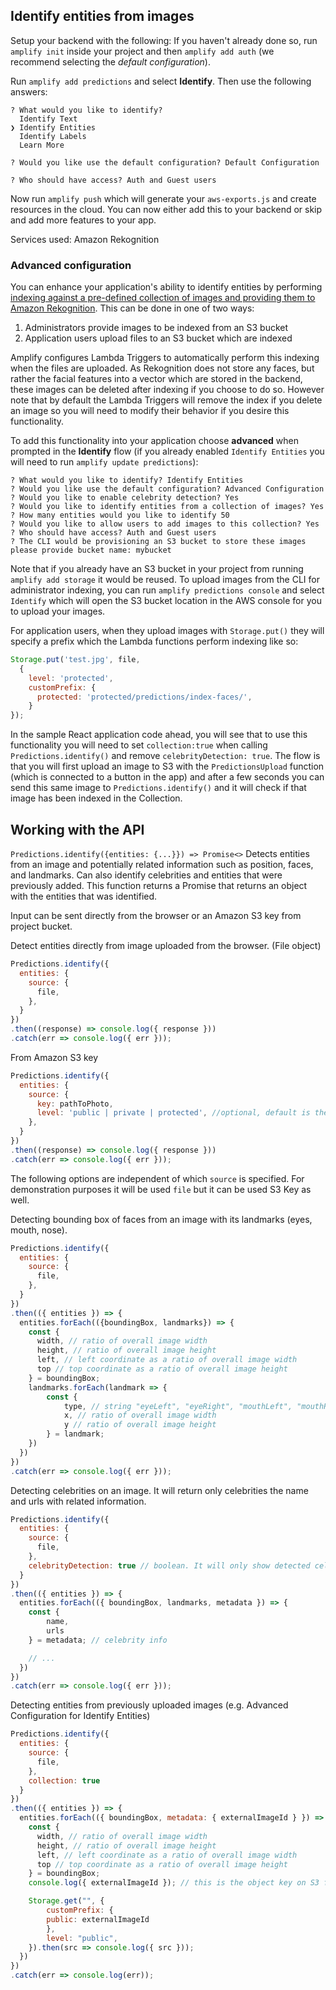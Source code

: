 ## Identify entities from images

Setup your backend with the following: If you haven't already done so, run `amplify init` inside your project and then `amplify add auth` (we recommend selecting the *default configuration*).

Run `amplify add predictions` and select **Identify**. Then use the following answers:

```console
? What would you like to identify? 
  Identify Text 
❯ Identify Entities 
  Identify Labels 
  Learn More 

? Would you like use the default configuration? Default Configuration

? Who should have access? Auth and Guest users
```

Now run `amplify push` which will generate your `aws-exports.js` and create resources in the cloud. You can now either add this to your backend or skip and add more features to your app.

Services used: Amazon Rekognition

### Advanced configuration

You can enhance your application's ability to identify entities by performing [indexing against a pre-defined collection of images and providing them to Amazon Rekognition](https://docs.aws.amazon.com/rekognition/latest/dg/API_IndexFaces.html). This can be done in one of two ways:
1. Administrators provide images to be indexed from an S3 bucket
2. Application users upload files to an S3 bucket which are indexed

Amplify configures Lambda Triggers to automatically perform this indexing when the files are uploaded. As Rekognition does not store any faces, but rather the facial features into a vector which are stored in the backend, these images can be deleted after indexing if you choose to do so. However note that by default the Lambda Triggers will remove the index if you delete an image so you will need to modify their behavior if you desire this functionality.

To add this functionality into your application choose **advanced** when prompted in the **Identify** flow (if you already enabled `Identify Entities` you will need to run `amplify update predictions`):

```console
? What would you like to identify? Identify Entities
? Would you like use the default configuration? Advanced Configuration
? Would you like to enable celebrity detection? Yes
? Would you like to identify entities from a collection of images? Yes
? How many entities would you like to identify 50
? Would you like to allow users to add images to this collection? Yes
? Who should have access? Auth and Guest users
? The CLI would be provisioning an S3 bucket to store these images please provide bucket name: mybucket
```

Note that if you already have an S3 bucket in your project from running `amplify add storage` it would be reused. To upload images from the CLI for administrator indexing, you can run `amplify predictions console` and select `Identify` which will open the S3 bucket location in the AWS console for you to upload your images.

For application users, when they upload images with `Storage.put()` they will specify a prefix which the Lambda functions perform indexing like so:

```javascript
Storage.put('test.jpg', file, 
  {
    level: 'protected',
    customPrefix: {
      protected: 'protected/predictions/index-faces/',
    }
});
```

In the sample React application code ahead, you will see that to use this functionality you will need to set `collection:true` when calling `Predictions.identify()` and remove `celebrityDetection: true`. The flow is that you will first upload an image to S3 with the `PredictionsUpload` function (which is connected to a button in the app) and after a few seconds you can send this same image to `Predictions.identify()` and it will check if that image has been indexed in the Collection.

## Working with the API

`Predictions.identify({entities: {...}}) => Promise<>` Detects entities from an image and potentially related information such as position, faces, and landmarks. Can also identify celebrities and entities that were previously added. This function returns a Promise that returns an object with the entities that was identified.

Input can be sent directly from the browser or an Amazon S3 key from project bucket.

Detect entities directly from image uploaded from the browser. (File object)

```javascript
Predictions.identify({
  entities: {
    source: {
      file,
    },
  }
})
.then((response) => console.log({ response }))
.catch(err => console.log({ err }));
```

From Amazon S3 key
```javascript
Predictions.identify({
  entities: {
    source: {
      key: pathToPhoto,
      level: 'public | private | protected', //optional, default is the configured on Storage category
    },
  }
})
.then((response) => console.log({ response }))
.catch(err => console.log({ err }));
```

The following options are independent of which `source` is specified. For demonstration purposes it will be used `file` but it can be used S3 Key as well.

Detecting bounding box of faces from an image with its landmarks (eyes, mouth, nose).

```javascript
Predictions.identify({
  entities: {
    source: {
      file,
    },
  }
})
.then(({ entities }) => {
  entities.forEach(({boundingBox, landmarks}) => {
    const { 
      width, // ratio of overall image width
      height, // ratio of overall image height
      left, // left coordinate as a ratio of overall image width
      top // top coordinate as a ratio of overall image height
    } = boundingBox;
    landmarks.forEach(landmark => {
        const {
            type, // string "eyeLeft", "eyeRight", "mouthLeft", "mouthRight", "nose"
            x, // ratio of overall image width
            y // ratio of overall image height
        } = landmark;
    })
  })
})
.catch(err => console.log({ err }));
```

Detecting celebrities on an image. It will return only celebrities the name and urls with related information.

```javascript
Predictions.identify({
  entities: {
    source: {
      file,
    },
    celebrityDetection: true // boolean. It will only show detected celebrities 
  }
})
.then(({ entities }) => {
  entities.forEach(({ boundingBox, landmarks, metadata }) => {
    const { 
        name,
        urls 
    } = metadata; // celebrity info

    // ...
  })
})
.catch(err => console.log({ err }));
```

Detecting entities from previously uploaded images (e.g. Advanced Configuration for Identify Entities)

```javascript
Predictions.identify({
  entities: {
    source: {
      file,
    },
    collection: true
  }
})
.then(({ entities }) => {
  entities.forEach(({ boundingBox, metadata: { externalImageId } }) => {
    const {
      width, // ratio of overall image width
      height, // ratio of overall image height
      left, // left coordinate as a ratio of overall image width
      top // top coordinate as a ratio of overall image height
    } = boundingBox;
    console.log({ externalImageId }); // this is the object key on S3 from the original image!

    Storage.get("", {
        customPrefix: {
        public: externalImageId
        },
        level: "public",
    }).then(src => console.log({ src }));
  })
})
.catch(err => console.log(err));
```
